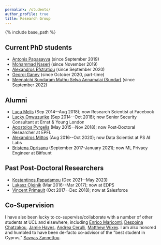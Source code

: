 ```yaml
---
permalink: /students/
author_profile: true
title: Research Group
---
```


{% include base_path %}

## Current PhD students
- [Antonis Papasavva](https://antonispapasavva.github.io/) (since September 2019)
- [Mohammad Naseri](https://mohammadnaseri.github.io/) (since November 2019)
- [Alexandros Efstratiou](https://alefstrat.github.io/) (since September 2020)
- [Georgi Ganev](https://ganevgv.github.io/) (since October 2020, part-time)
- [Meenatchi Sundaram Muthu Selva Annamalai (Sundar)](https://msundarmsa.github.io) (since September 2022)




## Alumni
-  [Luca Melis](https://lucamelis.github.io/) (Sep 2014--Aug 2018); now Research Scientist at Facebook
-  [Lucky Onwuzurike](https://luckenzo.github.io/) (Sep 2014--Oct 2018); now Senior Security Consultant at Ernst & Young London
-  [Apostolos Pyrgelis](https://mex2meou.github.io/) (May 2015--Nov 2018); now Post-Doctoral Researcher at EPFL
-  [Alexandros Mittos](https://mittos.xyz) (Aug 2016--Oct 2020); now Data Scientist at PS AI Labs
- [Bristena Oprisanu](https://www.bristenaop.com/) (September 2017-January 2021); now ML Privacy Engineer at Bitfount


## Past Post-Doctoral Researchers
- [Kostantinos Papadamou](https://kostantinospapadamou.com) (Dec 2021--May 2023)
-   [Lukasz Olejnik](https://lukaszolejnik.com/) (Mar 2016--Mar 2017); now at EDPS
-   [Vincent Primault](http://www.cs.ucl.ac.uk/people/V.Primault.html/) (Oct 2017--Dec 2018); now at Salesforce


## Co-Supervision
I have also been lucky to co-supervise/collaborate with a number of other students at UCL and elsewhere, including [Enrico Mariconti](http://www0.cs.ucl.ac.uk/staff/E.Mariconti/), [Despoina Chatzakou](http://oswinds.csd.auth.gr/people/despoina-chatzakou), [Jamie Hayes](http://www.homepages.ucl.ac.uk/~ucabaye/), [Andrea Cerulli](https://andreacerulli.github.io/), [Matthew Wixey](https://www.pwc.co.uk/contacts/m/matt-wixey.html).
I am also honored and humbled to have been de-facto co-advisor of the "best student in Cyprus," [Savvas Zannettou](http://zsavvas.github.io).
